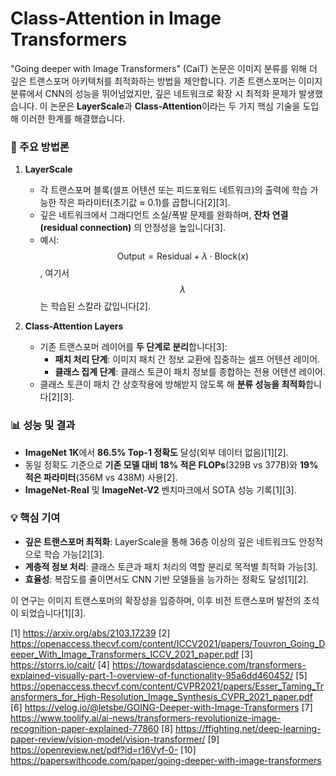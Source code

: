 # Class-Attention in Image Transformers
"Going deeper with Image Transformers" (CaiT) 논문은 이미지 분류를 위해 더 깊은 트랜스포머 아키텍처를 최적화하는 방법을 제안합니다. 기존 트랜스포머는 이미지 분류에서 CNN의 성능을 뛰어넘었지만, 깊은 네트워크로 확장 시 최적화 문제가 발생했습니다. 이 논문은 **LayerScale**과 **Class-Attention**이라는 두 가지 핵심 기술을 도입해 이러한 한계를 해결했습니다.  

### 🔧 주요 방법론  
1. **LayerScale**  
   - 각 트랜스포머 블록(셀프 어텐션 또는 피드포워드 네트워크)의 출력에 학습 가능한 작은 파라미터(초기값 ≈ 0.1)를 곱합니다[2][3].  
   - 깊은 네트워크에서 그래디언트 소실/폭발 문제를 완화하며, **잔차 연결(residual connection)** 의 안정성을 높입니다[3].  
   - 예시: $$ \text{Output} = \text{Residual} + \lambda \cdot \text{Block}(x) $$, 여기서 $$\lambda$$는 학습된 스칼라 값입니다[2].  

2. **Class-Attention Layers**  
   - 기존 트랜스포머 레이어를 **두 단계로 분리**합니다[3]:  
     - **패치 처리 단계**: 이미지 패치 간 정보 교환에 집중하는 셀프 어텐션 레이어.  
     - **클래스 집계 단계**: 클래스 토큰이 패치 정보를 종합하는 전용 어텐션 레이어.  
   - 클래스 토큰이 패치 간 상호작용에 방해받지 않도록 해 **분류 성능을 최적화**합니다[2][3].  

### 📊 성능 및 결과  
- **ImageNet 1K**에서 **86.5% Top-1 정확도** 달성(외부 데이터 없음)[1][2].  
- 동일 정확도 기준으로 **기존 모델 대비 18% 적은 FLOPs**(329B vs 377B)와 **19% 적은 파라미터**(356M vs 438M) 사용[2].  
- **ImageNet-Real** 및 **ImageNet-V2** 벤치마크에서 SOTA 성능 기록[1][3].  

### 💡 핵심 기여  
- **깊은 트랜스포머 최적화**: LayerScale을 통해 36층 이상의 깊은 네트워크도 안정적으로 학습 가능[2][3].  
- **계층적 정보 처리**: 클래스 토큰과 패치 처리의 역할 분리로 목적별 최적화 가능[3].  
- **효율성**: 복잡도를 줄이면서도 CNN 기반 모델들을 능가하는 정확도 달성[1][2].  

이 연구는 이미지 트랜스포머의 확장성을 입증하며, 이후 비전 트랜스포머 발전의 초석이 되었습니다[1][3].

[1] https://arxiv.org/abs/2103.17239
[2] https://openaccess.thecvf.com/content/ICCV2021/papers/Touvron_Going_Deeper_With_Image_Transformers_ICCV_2021_paper.pdf
[3] https://storrs.io/cait/
[4] https://towardsdatascience.com/transformers-explained-visually-part-1-overview-of-functionality-95a6dd460452/
[5] https://openaccess.thecvf.com/content/CVPR2021/papers/Esser_Taming_Transformers_for_High-Resolution_Image_Synthesis_CVPR_2021_paper.pdf
[6] https://velog.io/@letsbe/GOING-Deeper-with-Image-Transformers
[7] https://www.toolify.ai/ai-news/transformers-revolutionize-image-recognition-paper-explained-77860
[8] https://ffighting.net/deep-learning-paper-review/vision-model/vision-transformer/
[9] https://openreview.net/pdf?id=r16Vyf-0-
[10] https://paperswithcode.com/paper/going-deeper-with-image-transformers
